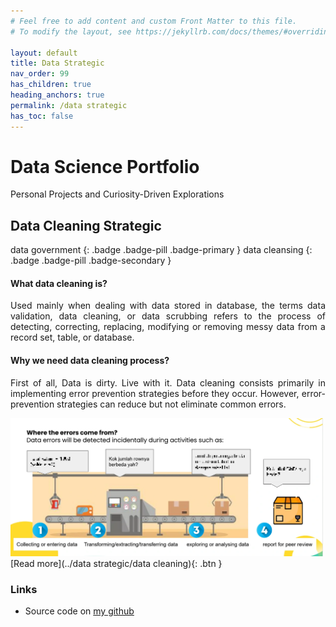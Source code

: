 ```yaml
---
# Feel free to add content and custom Front Matter to this file.
# To modify the layout, see https://jekyllrb.com/docs/themes/#overriding-theme-defaults

layout: default
title: Data Strategic
nav_order: 99
has_children: true
heading_anchors: true
permalink: /data strategic
has_toc: false
---
```


# Data Science Portfolio
Personal Projects and Curiosity-Driven Explorations
<br>

## Data Cleaning Strategic
data government
{: .badge .badge-pill .badge-primary }
data cleansing
{: .badge .badge-pill .badge-secondary }


#### What data cleaning is?
<p style='text-align: justify;'> Used mainly when dealing with data stored in database, the terms data validation, data cleaning, or data scrubbing refers to the process of detecting, correcting, replacing, modifying or removing messy data from a record set, table, or database.</p>

#### Why we need data cleaning process?
<p style='text-align: justify;'> First of all, Data is dirty. Live with it. Data cleaning consists primarily in implementing error prevention strategies before they occur. However, error-prevention strategies can reduce but not eliminate common errors.</p>

<img src="/assets/images/data/data_cleansing_cover.webp" alt="drawing" width="500"/>

<span class="fs-3">
[Read more](../data strategic/data cleaning){: .btn }
</span>


### Links
- Source code on [my github](https://github.com/imanursar/)